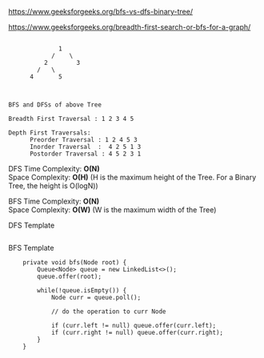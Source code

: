 
https://www.geeksforgeeks.org/bfs-vs-dfs-binary-tree/

https://www.geeksforgeeks.org/breadth-first-search-or-bfs-for-a-graph/

```

              1
            /    \
          2        3
        /   \
      4       5



BFS and DFSs of above Tree

Breadth First Traversal : 1 2 3 4 5

Depth First Traversals:
      Preorder Traversal : 1 2 4 5 3 
      Inorder Traversal  :  4 2 5 1 3 
      Postorder Traversal : 4 5 2 3 1
```

DFS
Time Complexity: **O(N)**  
Space Complexity: **O(H)** (H is the maximum height of the Tree. For a Binary Tree, the height is O(logN))

BFS
Time Complexity: **O(N)**  
Space Complexity: **O(W)** (W is the maximum width of the Tree)

DFS Template

```

```

BFS Template

```
    private void bfs(Node root) {
        Queue<Node> queue = new LinkedList<>();
        queue.offer(root);

        while(!queue.isEmpty()) {
            Node curr = queue.poll();

            // do the operation to curr Node

            if (curr.left != null) queue.offer(curr.left);
            if (curr.right != null) queue.offer(curr.right);
        }
    }
```


